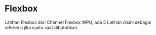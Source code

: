 # Flexbox
Latihan Flexbox dari Channel Flexbox WPU, ada 5 Latihan disini sebagai referensi jika suatu saat dibutuhkan.
